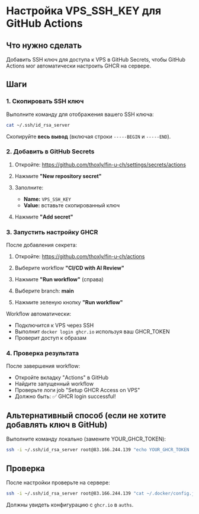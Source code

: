 # Настройка VPS_SSH_KEY для GitHub Actions

## Что нужно сделать

Добавить SSH ключ для доступа к VPS в GitHub Secrets, чтобы GitHub Actions мог автоматически настроить GHCR на сервере.

## Шаги

### 1. Скопировать SSH ключ

Выполните команду для отображения вашего SSH ключа:

```bash
cat ~/.ssh/id_rsa_server
```

Скопируйте **весь вывод** (включая строки `-----BEGIN` и `-----END`).

### 2. Добавить в GitHub Secrets

1. Откройте: https://github.com/thoxly/fin-u-ch/settings/secrets/actions

2. Нажмите **"New repository secret"**

3. Заполните:
   - **Name:** `VPS_SSH_KEY`
   - **Value:** вставьте скопированный ключ

4. Нажмите **"Add secret"**

### 3. Запустить настройку GHCR

После добавления секрета:

1. Откройте: https://github.com/thoxly/fin-u-ch/actions

2. Выберите workflow **"CI/CD with AI Review"**

3. Нажмите **"Run workflow"** (справа)

4. Выберите branch: **main**

5. Нажмите зеленую кнопку **"Run workflow"**

Workflow автоматически:

- Подключится к VPS через SSH
- Выполнит `docker login ghcr.io` используя ваш GHCR_TOKEN
- Проверит доступ к образам

### 4. Проверка результата

После завершения workflow:

- Откройте вкладку "Actions" в GitHub
- Найдите запущенный workflow
- Проверьте логи job "Setup GHCR Access on VPS"
- Должно быть: ✅ GHCR login successful!

## Альтернативный способ (если не хотите добавлять ключ в GitHub)

Выполните команду локально (замените YOUR_GHCR_TOKEN):

```bash
ssh -i ~/.ssh/id_rsa_server root@83.166.244.139 "echo YOUR_GHCR_TOKEN | docker login ghcr.io -u thoxly --password-stdin"
```

## Проверка

После настройки проверьте на сервере:

```bash
ssh -i ~/.ssh/id_rsa_server root@83.166.244.139 "cat ~/.docker/config.json"
```

Должны увидеть конфигурацию с `ghcr.io` в `auths`.
